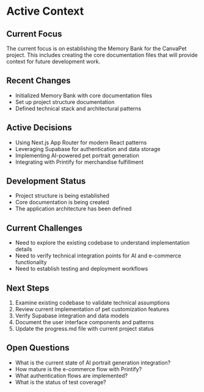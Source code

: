# Active Context

## Current Focus
The current focus is on establishing the Memory Bank for the CanvaPet project. This includes creating the core documentation files that will provide context for future development work.

## Recent Changes
- Initialized Memory Bank with core documentation files
- Set up project structure documentation
- Defined technical stack and architectural patterns

## Active Decisions
- Using Next.js App Router for modern React patterns
- Leveraging Supabase for authentication and data storage
- Implementing AI-powered pet portrait generation
- Integrating with Printify for merchandise fulfillment

## Development Status
- Project structure is being established
- Core documentation is being created
- The application architecture has been defined

## Current Challenges
- Need to explore the existing codebase to understand implementation details
- Need to verify technical integration points for AI and e-commerce functionality
- Need to establish testing and deployment workflows

## Next Steps
1. Examine existing codebase to validate technical assumptions
2. Review current implementation of pet customization features
3. Verify Supabase integration and data models
4. Document the user interface components and patterns
5. Update the progress.md file with current project status

## Open Questions
- What is the current state of AI portrait generation integration?
- How mature is the e-commerce flow with Printify?
- What authentication flows are implemented?
- What is the status of test coverage? 